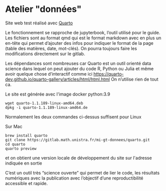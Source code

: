 # Atelier "données"

Site web test réalisé avec [Quarto](https://quarto.org/)

Le fonctionnement se rapproche de jupyterbook, l’outil utilisé pour le guide.
Les fichiers sont au format qmd qui est le format markdown avec en plus un en-tête qui permet d’ajouter des
infos pour indiquer le format de la page (table des matières, date, mot-clés). On pourra toujours faire les modifications
directement sur le gitlab.

Les dépendances sont nombreuses car Quarto est un outil orienté data science dans lequel
on peut ajouter du code R, Python ou Julia et même avoir quelque chose d’interactif 
comme ici https://quarto-dev.github.io/quarto-gallery/articles/html/html.html
On n’utilise rien de tout ca.

Le site est générée avec l'image docker python:3.9 

~~~
wget quarto-1.1.189-linux-amd64.deb
dpkg -i quarto-1.1.189-linux-amd64.de
~~~ 

Normalement les deux commandes ci-dessus suffisent pour Linux

Sur Mac

~~~
brew install quarto
git clone https://gitlab.math.unistra.fr/mi-gt-donnees/quarto.git
cd quarto
quarto preview
~~~

et on obtient une version locale de développement du site sur l'adresse indiquée en sortie

C’est un outil très “science ouverte” qui permet de lier le code, les résultats numériques avec la publication avec l’objectif d’une reproductibilité accessible et rapide.
